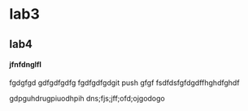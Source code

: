 # lab3
## lab4
#### jfnfdnglfl
fgdgfgd
gdfgdfgdfg
fgdfgdfgdgit push
gfgf
fsdfdsfgfdgdffhghdfghdf


gdpguhdrugpiuodhpih
dns;fjs;jff;ofd;ojgodogo